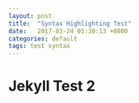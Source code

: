 ```yaml
---
layout: post
title:  "Syntax Highlighting Test"
date:   2017-03-24 01:30:13 +0800
categories: default
tags: test syntax
---
```


# Jekyll Test 2
